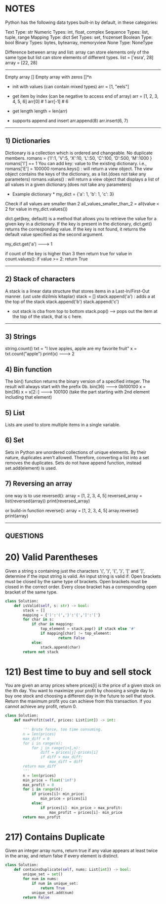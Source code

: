 # NOTES 
Python has the following data types built-in by default, in these categories:

Text Type:	str
Numeric Types:	int, float, complex
Sequence Types:	list, tuple, range
Mapping Type:	dict
Set Types:	            set, frozenset
Boolean Type:	bool
Binary Types:	bytes, bytearray, memoryview
None Type:	            NoneType

Difference between array and list: array can store elements only of the same type but list can store elements of different types.
list = ['esra', 28]
array = [22, 28]
********************************************************************************************************************************************************************


Empty array []
Empty array with zeros []*n

* init with values (can contain mixed types)
arr = [1, "eels"]

* get item by index (can be negative to access end of array)
arr = [1, 2, 3, 4, 5, 6]
arr[0]  # 1
arr[-1] # 6

* get length
length = len(arr)

* supports append and insert
arr.append(8)
arr.insert(6, 7)

********************************************************************************************************************************************************************
## 1) Dictionaries
Dictionary is a collection which is ordered and changeable. No duplicate members.
romans = {'I':1, 'V':5, 'X':10, 'L':50, 'C':100, 'D':500, 'M':1000 }
romans['I'] == 1
You can add key: value to the existing dictionary. i.e., romans['E'] = 100000
romans.keys() : will return a view object. The view object contains the keys of the dictionary, as a list.(does not take any parameters)
romans.values() : will return a view object that displays a list of all values in a given dictionary.(does not take any parameters)

* Example dictionary *
my_dict = {'a': 1, 'b': 1, 'c': 3}

Check if all values are smaller than 2
all_values_smaller_than_2 = all(value < 2 for value in my_dict.values())


dict.get(key, default) is a method that allows you to retrieve the value for a given key in a dictionary. 
If the key is present in the dictionary, dict.get() returns the corresponding value. 
If the key is not found, it returns the default value specified as the second argument.

my_dict.get('a') ---> 1

if count of the key is higher than 3 then return true
for value in count.values():
            if value >= 2:
                return True
********************************************************************************************************************************************************************

## 2) Stack of characters
A stack is a linear data structure that stores items in a Last-In/First-Out manner. (ust uste dizilmis kitaplar)
stack = []
stack.append('a') : adds a at the top of the stack
stack.append('b')
stack.append('c')
* out stack is cba from top to bottom
stack.pop() --> pops out the item at the top of the stack, that is c here.
********************************************************************************************************************************************************************

## 3) Strings

string.count()
txt = "I love apples, apple are my favorite fruit"
x = txt.count("apple")
print(x) ---> 2


## 4) Bin function

The bin() function returns the binary version of a specified integer. The result will always start with the prefix 0b.
bin(36) ---> 0b100100
x = bin(36)
x = x[2::] ---> 100100 (take the part starting with 2nd element including that element)


## 5) List
Lists are used to store multiple items in a single variable.


## 6) Set
Sets in Python are unordered collections of unique elements. 
By their nature, duplicates aren't allowed. Therefore, converting a list into a set removes the duplicates.
Sets do not have append function, instead set.add(element) is used.

## 7) Reversing an array
one way is to use reversed():
array = [1, 2, 3, 4, 5]
reversed_array = list(reversed(array))
print(reversed_array)  

or build-in function reverse():
array = [1, 2, 3, 4, 5]
array.reverse()
print(array)  


********************************************************************************************************************************************************************

## QUESTIONS 

# 20) Valid Parentheses
Given a string s containing just the characters '(', ')', '{', '}', '[' and ']', determine if the input string is valid.
An input string is valid if:
Open brackets must be closed by the same type of brackets.
Open brackets must be closed in the correct order.
Every close bracket has a corresponding open bracket of the same type.

``` python
class Solution:
    def isValid(self, s: str) -> bool:
        stack = []
        mapping = {')':'(','}':'{',']':'['}
        for char in s:
            if char in mapping:
                top_element = stack.pop() if stack else '#'
                if mapping[char] != top_element:
                        return False  
            else:
                stack.append(char)
        return not stack
```

# 121) Best time to buy and sell stock
You are given an array prices where prices[i] is the price of a given stock on the ith day.
You want to maximize your profit by choosing a single day to buy one stock and choosing a different day in the future to sell that stock.
Return the maximum profit you can achieve from this transaction. If you cannot achieve any profit, return 0.

``` python
class Solution:
    def maxProfit(self, prices: List[int]) -> int:
        
        ''' Brute force, too time consuming.
        n = len(prices)
        max_diff = 0
        for i in range(n):
            for j in range(i+1,n):
                diff = prices[j]-prices[i]
                if diff > max_diff:
                    max_diff = diff
        return max_diff
        '''
        n = len(prices)
        min_price = float('inf')
        max_profit = 0
        for i in range(n):
            if prices[i]< min_price:
                min_price = prices[i]
            else:
                if prices[i]- min_price > max_profit:
                    max_profit = prices[i]- min_price
        return max_profit
```

# 217) Contains Duplicate
Given an integer array nums, return true if any value appears at least twice in the array, and return false if every element is distinct.

``` python
class Solution:
    def containsDuplicate(self, nums: List[int]) -> bool:
        unique_set = set()
        for num in nums:
            if num in unique_set:
                return True
            unique_set.add(num)
        return False

```



